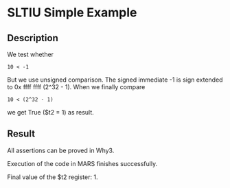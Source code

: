 # SLTIU Simple Example

## Description

We test whether 

    10 < -1 

But we use unsigned comparison. The signed immediate -1 is sign extended to
0x ffff ffff (2^32 - 1). When we finally compare 

    10 < (2^32 - 1)

we get True ($t2 = 1) as result.

## Result

All assertions can be proved in Why3.

Execution of the code in MARS finishes successfully. 

Final value of the $t2 register: 1.




